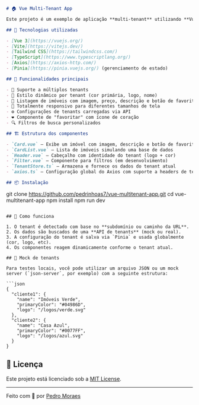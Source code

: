 

```markdown
# 🏠 Vue Multi-Tenant App

Este projeto é um exemplo de aplicação **multi-tenant** utilizando **Vue 3**, **Vite**, **Tailwind CSS** e **Axios**. Ele demonstra como criar uma estrutura escalável para múltiplos clientes, cada um com sua própria identidade visual e configuração.

## 🚀 Tecnologias utilizadas

- [Vue 3](https://vuejs.org/)
- [Vite](https://vitejs.dev/)
- [Tailwind CSS](https://tailwindcss.com/)
- [TypeScript](https://www.typescriptlang.org/)
- [Axios](https://axios-http.com/)
- [Pinia](https://pinia.vuejs.org/) (gerenciamento de estado)

## 🧠 Funcionalidades principais

- 🔑 Suporte a múltiplos tenants
- 🎨 Estilo dinâmico por tenant (cor primária, logo, nome)
- 💬 Listagem de imóveis com imagem, preço, descrição e botão de favorito
- 📱 Totalmente responsivo para diferentes tamanhos de tela
- ⚙️ Configurações de tenants carregadas via API
- ❤️ Componente de "favoritar" com ícone de coração
- 🔍 Filtros de busca personalizados

## 🏗️ Estrutura dos componentes

- `Card.vue` – Exibe um imóvel com imagem, descrição e botão de favorito
- `CardList.vue` – Lista de imóveis simulando uma base de dados
- `Header.vue` – Cabeçalho com identidade do tenant (logo + cor)
- `Filter.vue` – Componente para filtros (em desenvolvimento)
- `TenantStore.ts` – Armazena e fornece os dados do tenant atual
- `axios.ts` – Configuração global do Axios com suporte a headers de tenant

## 📦 Instalação

```
git clone https://github.com/pedrinhoas7/vue-multitenant-app.git
cd vue-multitenant-app
npm install
npm run dev
```

## 🏁 Como funciona

1. O tenant é detectado com base no **subdomínio ou caminho da URL**.
2. Os dados são buscados de uma **API de tenants** (mock ou real).
3. A configuração do tenant é salva via `Pinia` e usada globalmente (cor, logo, etc).
4. Os componentes reagem dinamicamente conforme o tenant atual.

## 🧪 Mock de tenants

Para testes locais, você pode utilizar um arquivo JSON ou um mock server (`json-server`, por exemplo) com a seguinte estrutura:

```json
{
  "cliente1": {
    "name": "Imóveis Verde",
    "primaryColor": "#04986D",
    "logo": "/logos/verde.svg"
  },
  "cliente2": {
    "name": "Casa Azul",
    "primaryColor": "#0077FF",
    "logo": "/logos/azul.svg"
  }
}
```

## 📝 Licença

Este projeto está licenciado sob a [MIT License](LICENSE).

---

Feito com 💚 por [Pedro Moraes](https://github.com/pedrinhoas7)

